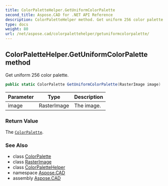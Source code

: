 ```yaml
---
title: ColorPaletteHelper.GetUniformColorPalette
second_title: Aspose.CAD for .NET API Reference
description: ColorPaletteHelper method. Get uniform 256 color palette
type: docs
weight: 80
url: /net/aspose.cad/colorpalettehelper/getuniformcolorpalette/
---
```

## ColorPaletteHelper.GetUniformColorPalette method

Get uniform 256 color palette.

```csharp
public static ColorPalette GetUniformColorPalette(RasterImage image)
```

| Parameter | Type | Description |
| --- | --- | --- |
| image | RasterImage | The image. |

### Return Value

The [`ColorPalette`](../../colorpalette/).

### See Also

* class [ColorPalette](../../colorpalette/)
* class [RasterImage](../../rasterimage/)
* class [ColorPaletteHelper](../)
* namespace [Aspose.CAD](../../colorpalettehelper/)
* assembly [Aspose.CAD](../../../)


